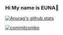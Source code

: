 ### Hi My name is EUNA👋

[![Anurag's github stats](https://github-readme-stats.vercel.app/api?username=beni1026)](https://github.com/anuraghazra/github-readme-stats)

[![commitcombo](http://commitcombo.com/combo-mini?user={username}&theme={theme})](https://github.com/devxb/CommitCombo)



